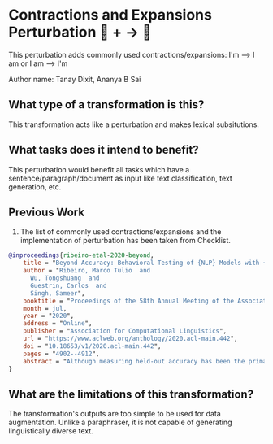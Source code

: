 # Contractions and Expansions Perturbation 🦎  +  → 🐍
This perturbation adds commonly used contractions/expansions: I'm --> I am or I am --> I'm

Author name: Tanay Dixit, Ananya B Sai

## What type of a transformation is this?
This transformation acts like a perturbation and makes lexical subsitutions. 

## What tasks does it intend to benefit?
This perturbation would benefit all tasks which have a sentence/paragraph/document as input like text classification, 
text generation, etc.

## Previous Work
1) The list of commonly used contractions/expansions and the implementation of perturbation has been taken from Checklist.
```bibtex
@inproceedings{ribeiro-etal-2020-beyond,
    title = "Beyond Accuracy: Behavioral Testing of {NLP} Models with {C}heck{L}ist",
    author = "Ribeiro, Marco Tulio  and
      Wu, Tongshuang  and
      Guestrin, Carlos  and
      Singh, Sameer",
    booktitle = "Proceedings of the 58th Annual Meeting of the Association for Computational Linguistics",
    month = jul,
    year = "2020",
    address = "Online",
    publisher = "Association for Computational Linguistics",
    url = "https://www.aclweb.org/anthology/2020.acl-main.442",
    doi = "10.18653/v1/2020.acl-main.442",
    pages = "4902--4912",
    abstract = "Although measuring held-out accuracy has been the primary approach to evaluate generalization, it often overestimates the performance of NLP models, while alternative approaches for evaluating models either focus on individual tasks or on specific behaviors. Inspired by principles of behavioral testing in software engineering, we introduce CheckList, a task-agnostic methodology for testing NLP models. CheckList includes a matrix of general linguistic capabilities and test types that facilitate comprehensive test ideation, as well as a software tool to generate a large and diverse number of test cases quickly. We illustrate the utility of CheckList with tests for three tasks, identifying critical failures in both commercial and state-of-art models. In a user study, a team responsible for a commercial sentiment analysis model found new and actionable bugs in an extensively tested model. In another user study, NLP practitioners with CheckList created twice as many tests, and found almost three times as many bugs as users without it.",
}
```
## What are the limitations of this transformation?
The transformation's outputs are too simple to be used for data augmentation. Unlike a paraphraser, it is not capable of
generating linguistically diverse text.
